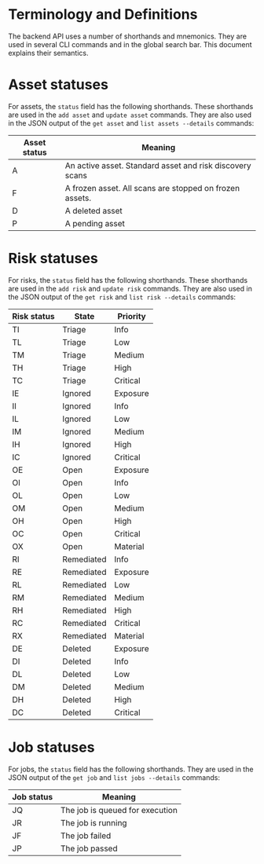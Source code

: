 # Terminology and Definitions

The backend API uses a number of shorthands and mnemonics. They are used in several CLI commands and in the global
search bar. This document explains their semantics.

# Asset statuses

For assets, the `status` field has the following shorthands. These shorthands are used in the
`add asset` and `update asset` commands. They are also used in the JSON output
of the `get asset` and `list assets --details` commands:

| Asset status | Meaning                                                  |
|--------------|----------------------------------------------------------|
| A            | An active asset. Standard asset and risk discovery scans |
| F            | A frozen asset. All scans are stopped on frozen assets.  |
| D            | A deleted asset                                          |
| P            | A pending asset                                          |

# Risk statuses

For risks, the `status` field has the following shorthands. These shorthands are used in the
`add risk` and `update risk` commands. They are also used in the JSON output
of the `get risk` and `list risk --details` commands:

| Risk status | State      | Priority |
|-------------|------------|----------|
| TI          | Triage     | Info     |
| TL          | Triage     | Low      |
| TM          | Triage     | Medium   |
| TH          | Triage     | High     |
| TC          | Triage     | Critical |
| IE          | Ignored    | Exposure |
| II          | Ignored    | Info     |
| IL          | Ignored    | Low      |
| IM          | Ignored    | Medium   |
| IH          | Ignored    | High     |
| IC          | Ignored    | Critical |
| OE          | Open       | Exposure |
| OI          | Open       | Info     |
| OL          | Open       | Low      |
| OM          | Open       | Medium   |
| OH          | Open       | High     |
| OC          | Open       | Critical |
| OX          | Open       | Material |
| RI          | Remediated | Info     |
| RE          | Remediated | Exposure |
| RL          | Remediated | Low      |
| RM          | Remediated | Medium   |
| RH          | Remediated | High     |
| RC          | Remediated | Critical |
| RX          | Remediated | Material |
| DE          | Deleted    | Exposure |
| DI          | Deleted    | Info     |
| DL          | Deleted    | Low      |
| DM          | Deleted    | Medium   |
| DH          | Deleted    | High     |
| DC          | Deleted    | Critical |

# Job statuses

For jobs, the `status` field has the following shorthands. They are used in the JSON
output of the `get job` and `list jobs --details` commands:

| Job status | Meaning                         |
|------------|---------------------------------|
| JQ         | The job is queued for execution |
| JR         | The job is running              |
| JF         | The job failed                  |
| JP         | The job passed                  |


